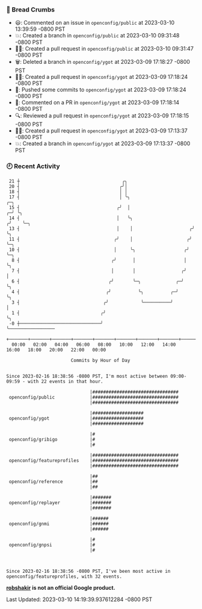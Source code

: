 ### 🍞 Bread Crumbs

 * 😃: Commented on an issue in `openconfig/public` at 2023-03-10 13:39:59 -0800 PST
 * 💥: Created a branch in `openconfig/public` at 2023-03-10 09:31:48 -0800 PST
 * ✍🏼: Created a pull request in `openconfig/public` at 2023-03-10 09:31:47 -0800 PST
 * 🗑: Deleted a branch in `openconfig/ygot` at 2023-03-09 17:18:27 -0800 PST
 * ✍🏼: Created a pull request in `openconfig/ygot` at 2023-03-09 17:18:24 -0800 PST
 * 🚢: Pushed some commits to `openconfig/ygot` at 2023-03-09 17:18:24 -0800 PST
 * 💬: Commented on a PR in  `openconfig/ygot` at 2023-03-09 17:18:14 -0800 PST
 * 🔍: Reviewed a pull request in  `openconfig/ygot` at 2023-03-09 17:18:15 -0800 PST
 * ✍🏼: Created a pull request in `openconfig/ygot` at 2023-03-09 17:13:37 -0800 PST
 * 💥: Created a branch in `openconfig/ygot` at 2023-03-09 17:13:37 -0800 PST

### 🕘 Recent Activity
```
 21 ┼                                      ╭╮
 20 ┤                                     ╭╯│
 18 ┤                                     │ │
 17 ┤                                     │ ╰╮                          ╭─╮
 15 ┤                                    ╭╯  │                        ╭─╯ ╰╮
 14 ┤                                    │   ╰╮                      ╭╯    ╰─╮
 13 ┤                                    │    │                     ╭╯       ╰╮
 11 ┤                                   ╭╯    │                    ╭╯         ╰─╮
 10 ┤                                   │     ╰╮                  ╭╯            ╰─╮
  8 ┤                                  ╭╯      │                  │               ╰╮
  7 ┤                                  │       │                 ╭╯                │
  6 ┤                                 ╭╯       ╰─╮             ╭─╯                 ╰╮
  4 ┤                                ╭╯          ╰╮          ╭─╯                    ╰╮
  3 ┤                               ╭╯            ╰──────────╯                       │
  1 ┤                              ╭╯                                                ╰╮
 -0 ┼──────────────────────────────╯                                                  ╰─────────────────
    +───────+───────+───────+───────+───────+───────+───────+───────+───────+───────+───────+───────+────
  00:00   02:00   04:00   06:00   08:00   10:00   12:00   14:00   16:00   18:00   20:00   22:00   00:00   

						Commits by Hour of Day


Since 2023-02-16 18:38:56 -0800 PST, I'm most active between 09:00-09:59 - with 22 events in that hour.

```



```
                               |################################
 openconfig/public             |################################
                               |################################

                               |###################
 openconfig/ygot               |###################
                               |###################

                               |#
 openconfig/gribigo            |#
                               |#

                               |################################
 openconfig/featureprofiles    |################################
                               |################################

                               |##
 openconfig/reference          |##
                               |##

                               |#######
 openconfig/replayer           |#######
                               |#######

                               |######
 openconfig/gnmi               |######
                               |######

                               |#
 openconfig/gnpsi              |#
                               |#



Since 2023-02-16 18:38:56 -0800 PST, I've been most active in openconfig/featureprofiles, with 32 events.

```
**[robshakir](mailto:robjs@google.com) is not an official Google product.**  


Last Updated: 2023-03-10 14:19:39.937612284 -0800 PST
